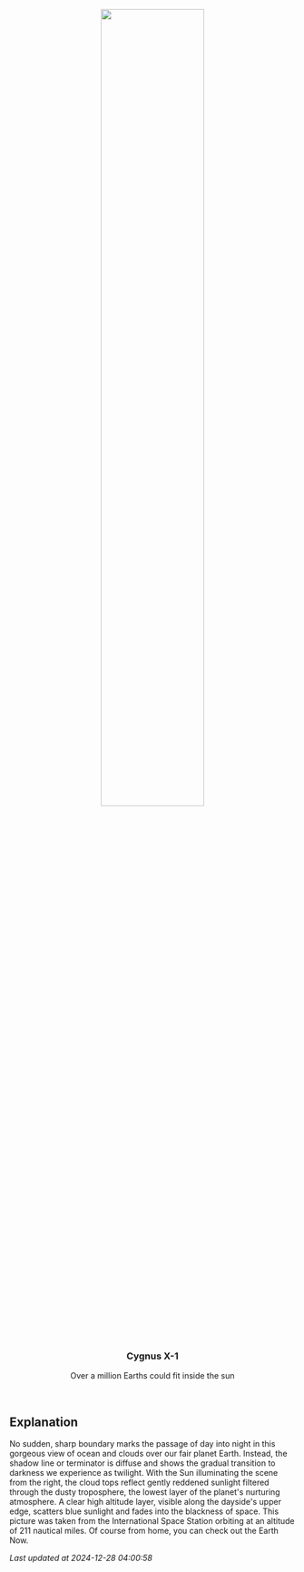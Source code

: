 <p align='center'>
    <img src='https://apod.nasa.gov/apod/image/2412/ISS002-E-7377_1024c.jpg' width='60%' />
    <h3 align="center">Cygnus X-1</h3>
    <p align="center">Over a million Earths could fit inside the sun</p>
</p>
<br/>

Explanation
--
No sudden, sharp boundary marks the passage of day into night in this gorgeous view of ocean and clouds over our fair planet Earth. Instead, the shadow line or terminator is diffuse and shows the gradual transition to darkness we experience as twilight. With the Sun illuminating the scene from the right, the cloud tops reflect gently reddened sunlight filtered through the dusty troposphere, the lowest layer of the planet's nurturing atmosphere. A clear high altitude layer, visible along the dayside's upper edge, scatters blue sunlight and fades into the blackness of space. This picture was taken from the International Space Station orbiting at an altitude of 211 nautical miles. Of course from home, you can check out the Earth Now.


*Last updated at 2024-12-28 04:00:58*
